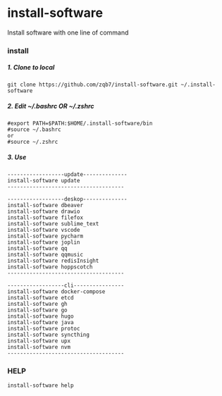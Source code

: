 # install-software
Install software with one line of command

### install
##### 1. Clone to local
`git clone https://github.com/zqb7/install-software.git ~/.install-software`
##### 2. Edit ~/.bashrc OR ~/.zshrc
```
#export PATH=$PATH:$HOME/.install-software/bin
#source ~/.bashrc
or
#source ~/.zshrc
```
##### 3. Use
```
------------------update--------------
install-software update
-------------------------------------

------------------deskop--------------
install-software dbeaver
install-software drawio
install-software filefox
install-software sublime_text
install-software vscode
install-software pycharm
install-software joplin
install-software qq
install-software qqmusic
install-software redisInsight
install-software hoppscotch
-------------------------------------

------------------cli----------------
install-software docker-compose
install-software etcd
install-software gh
install-software go
install-software hugo
install-software java
install-software protoc
install-software syncthing
install-software upx
install-software nvm
-------------------------------------
```

### HELP
`install-software help`
